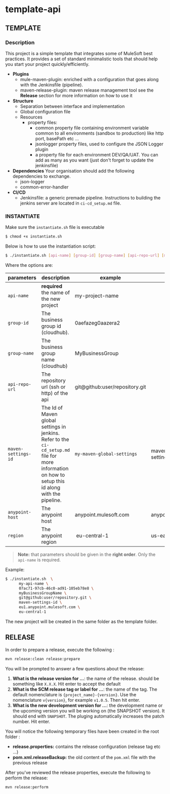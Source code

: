 # template-api

## TEMPLATE

### Description

This project is a simple template that integrates some of MuleSoft best practices. It provides a set of standard minimalistic tools that should help you start your project quickly/efficiently.

  - **Plugins**
      - mule-maven-plugin: enriched with a configuration that goes along with the Jenkinsfile (pipeline).
      - maven-release-plugin: maven release management tool see the **Release** section for more information on how to use it
  - **Structure**
      - Separation between interface and implementation
      - Global configuration file
      - Resources
          - property files: 
            - common property file containing environment variable common to all environments (sandbox to production) like http port, basePath etc ...
            - jsonlogger property files, used to configure the JSON Logger plugin
            - a property file for each environment DEV/QA/UAT. You can add as many as you want (just don't forget to update the jenkinsfile)
  - **Dependencies** Your organisation should add the following dependencies to exchange.
      - json-logger
      - common-error-handler
  - **CI/CD**
      - Jenkinsfile: a generic premade pipeline. Instructions to building the jenkins server are located in `ci-cd_setup.md` file.

### INSTANTIATE

Make sure the `instantiate.sh` file is executable
```bash
$ chmod +x instantiate.sh
```

Below is how to use the instantiation script:

```bash
$ ./instantiate.sh [api-name] [group-id] [group-name] [api-repo-url] [maven-settings-id] [anypoint-host] [region]
```

Where the options are: 

| parameters    | description    | example       | default    |
|---------------|----------------|---------------|------------|
|`api-name`     |**required** the name of the new project| my-project-name | |
|`group-id`     |The business group id (cloudhub). | 0aefazeg0aazera2 |  |
|`group-name`   |The business group name (cloudhub)| MyBusinessGroup  | |
|`api-repo-url` |The repository url (ssh or http) of the api| git@github:user/repository.git | |
|`maven-settings-id` | The Id of Maven global settings in jenkins. Refer to the `ci-cd_setup.md` file for more information on how to setup this id along with the pipeline.| `my-maven-global-settings` | maven-global-settings|
|`anypoint-host`  | The anypoint host | anypoint.mulesoft.com | anypoint.mulesoft.com |
|`region`         | The anypoint region | eu-central-1 | us-east-1 |


> **Note:** that parameters should be given in the **right order**. Only the `api-name` is required. 

Example: 

```bash
$ ./instantiate.sh  \
      my-api-name \
      07ac71-97cb-46c0-ad91-105eb78e8 \
      myBusinessGroupName \
      git@github:user/repository.git \  
      maven-settings-id \
      eu1.anypoint.mulesoft.com \
      eu-central-1
```

The new project will be created in the same folder as the template folder. 

## RELEASE

In order to prepare a release, execute the following : 

```bash
mvn release:clean release:prepare 
```

You will be prompted to answer a few questions about the release: 

  1) **What is the release version for ...**: the name of the release. should be something like `X.X.X`. Hit enter to accept the default
  2) **What is the SCM release tag or label for ...**: the name of the tag. The default nomenclature is `{project_name}-{version}`. Use the nomenclature `v{version}`, for example `v1.0.5`. Then hit enter.
  3) **What is the new development version for ...**: the development name or the upcoming version you will be working on (the SNAPSHOT version). It should end with `SNAPSHOT`. The pluging automatically increases the patch number. Hit enter. 

You will notice the following temporary files have been created in the root folder : 

  - **release.properties:** contains the release configuration (release tag etc ...)
  - **pom.xml.releaseBackup:** the old content of the `pom.xml` file with the previous release

After you've reviewed the release properties, execute the following to perform the release:

```bash
mvn release:perform 
```
